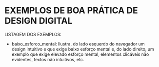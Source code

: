 # EXEMPLOS DE BOA PRÁTICA DE DESIGN DIGITAL

LISTAGEM DOS EXEMPLOS:

* baixo_esforco_mental: Ilustra, do lado esquerdo do navegador um design
intuitivo e que exige baixo esforço mental e, do lado direito, um 
exemplo que exige elevado esforço mental, elementos clicáveis não evidentes,
textos não intuitivos, etc.
